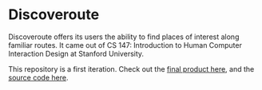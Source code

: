 Discoveroute
==================

Discoveroute offers its users the ability to find places of interest along familiar routes. It came out of CS 147: Introduction to Human Computer Interaction Design at Stanford University. 

This repository is a first iteration. 
Check out the [final product here](http://discoveroute.com), and the [source code here](https://github.com/hwray/Discoveroute).
